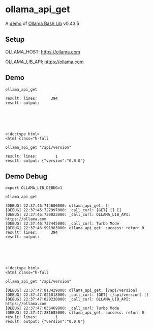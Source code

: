 # ollama_api_get

A [demo](../README.md#demos) of [Ollama Bash Lib](https://github.com/attogram/ollama-bash-lib) v0.43.5

## Setup

OLLAMA_HOST: https://ollama.com

OLLAMA_LIB_API: https://ollama.com


## Demo


```
ollama_api_get

result: lines:      394
result: output: 






<!doctype html>
<html class="h-full
```

```
ollama_api_get "/api/version"

result: lines:        1
result: output: {"version":"0.0.0"}
```

## Demo Debug

`export OLLAMA_LIB_DEBUG=1`


```
ollama_api_get

[DEBUG] 22:37:46:714606000: ollama_api_get: []
[DEBUG] 22:37:46:722997000: _call_curl: [GET] [] []
[DEBUG] 22:37:46:730023000: _call_curl: OLLAMA_LIB_API: https://ollama.com
[DEBUG] 22:37:46:737445000: _call_curl: Turbo Mode
[DEBUG] 22:37:46:991983000: ollama_api_get: success: return 0
result: lines:      394
result: output: 






<!doctype html>
<html class="h-full
```

```
ollama_api_get "/api/version"

[DEBUG] 22:37:47:013429000: ollama_api_get: [/api/version]
[DEBUG] 22:37:47:021818000: _call_curl: [GET] [/api/version] []
[DEBUG] 22:37:47:029220000: _call_curl: OLLAMA_LIB_API: https://ollama.com
[DEBUG] 22:37:47:036469000: _call_curl: Turbo Mode
[DEBUG] 22:37:47:281685000: ollama_api_get: success: return 0
result: lines:        1
result: output: {"version":"0.0.0"}
```
